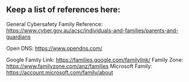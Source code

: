 ## Keep a list of references here:

General Cybersafety Family Reference: https://www.cyber.gov.au/acsc/individuals-and-families/parents-and-guardians

Open DNS: https://www.opendns.com/


Google Family Link: https://families.google.com/familylink/
Family Zone: https://www.familyzone.com/anz/families
Microsoft Family: https://account.microsoft.com/family/about
